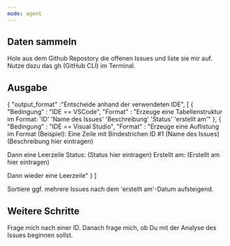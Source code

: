 ```yaml
---
mode: agent
---
```


## Daten sammeln

Hole aus dem Github Repostory die offenen Issues und liste sie mir auf.
Nutze dazu das gh (GitHub CLI) im Terminal.

## Ausgabe


{
"output_format" :"Entscheide anhand der verwendeten IDE",
[
{
"Bedingung" : "IDE == VSCode",
"Format" : "Erzeuge eine Tabellenstruktur im Format: 
'ID' 'Name des Issues' 'Beschreibung' 'Status' 'erstellt am'"
},
{
"Bedingung" : "IDE == Visual Studio",
"Format" : "Erzeuge eine Auflistung im Format (Beispiel): 
Eine Zeile mit Bindestrichen 
ID #1 (Name des Issues)
(Beschreibung hier eintragen)

Dann eine Leerzeile
Status:
(Status hier eintragen)
Erstellt am:
(Erstellt am hier eintragen)

Dann wieder eine Leerzeile"
}
]


Sortiere ggf. mehrere Issues nach dem 'erstellt am'-Datum aufsteigend.

## Weitere Schritte

Frage mich nach einer ID.
Danach frage mich, ob Du mit der Analyse des Issues beginnen sollst.
